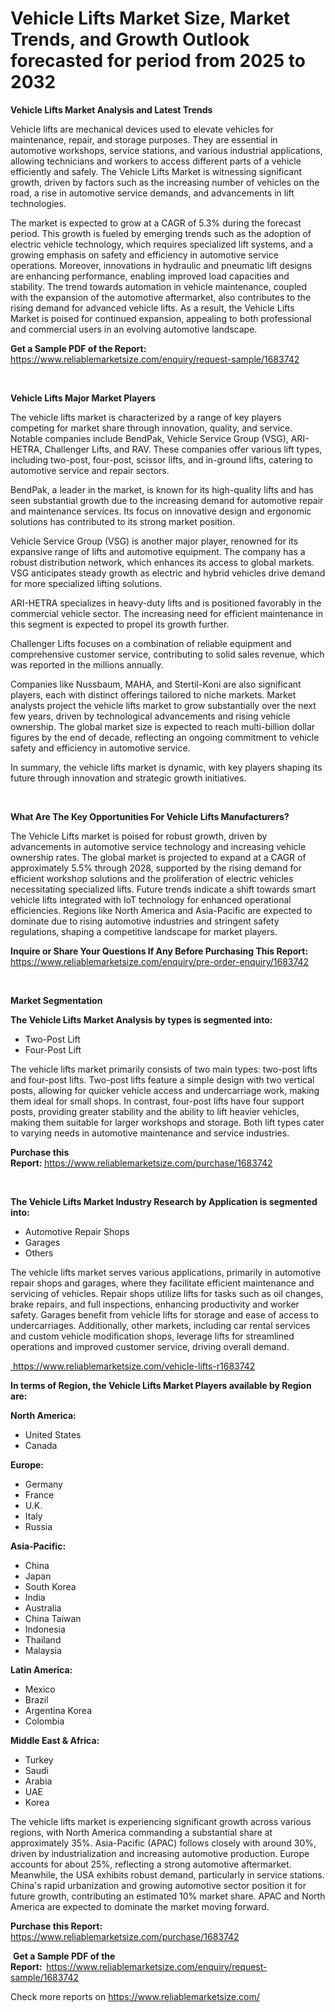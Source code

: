<p><h1>Vehicle Lifts Market Size, Market Trends, and Growth Outlook forecasted for period from 2025 to 2032</h1></p><p><strong>Vehicle Lifts Market Analysis and Latest Trends</strong></p>
<p><p>Vehicle lifts are mechanical devices used to elevate vehicles for maintenance, repair, and storage purposes. They are essential in automotive workshops, service stations, and various industrial applications, allowing technicians and workers to access different parts of a vehicle efficiently and safely. The Vehicle Lifts Market is witnessing significant growth, driven by factors such as the increasing number of vehicles on the road, a rise in automotive service demands, and advancements in lift technologies.</p><p>The market is expected to grow at a CAGR of 5.3% during the forecast period. This growth is fueled by emerging trends such as the adoption of electric vehicle technology, which requires specialized lift systems, and a growing emphasis on safety and efficiency in automotive service operations. Moreover, innovations in hydraulic and pneumatic lift designs are enhancing performance, enabling improved load capacities and stability. The trend towards automation in vehicle maintenance, coupled with the expansion of the automotive aftermarket, also contributes to the rising demand for advanced vehicle lifts. As a result, the Vehicle Lifts Market is poised for continued expansion, appealing to both professional and commercial users in an evolving automotive landscape.</p></p>
<p><strong>Get a Sample PDF of the Report:&nbsp;</strong> <a href="https://www.reliablemarketsize.com/enquiry/request-sample/1683742?utm_campaign=3201&utm_medium=2&utm_source=Github&utm_content=ia&utm_term=09042025&utm_id=vehicle-lifts">https://www.reliablemarketsize.com/enquiry/request-sample/1683742</a></p>
<p>&nbsp;</p>
<p><strong>Vehicle Lifts Major Market Players</strong></p>
<p><p>The vehicle lifts market is characterized by a range of key players competing for market share through innovation, quality, and service. Notable companies include BendPak, Vehicle Service Group (VSG), ARI-HETRA, Challenger Lifts, and RAV. These companies offer various lift types, including two-post, four-post, scissor lifts, and in-ground lifts, catering to automotive service and repair sectors.</p><p>BendPak, a leader in the market, is known for its high-quality lifts and has seen substantial growth due to the increasing demand for automotive repair and maintenance services. Its focus on innovative design and ergonomic solutions has contributed to its strong market position. </p><p>Vehicle Service Group (VSG) is another major player, renowned for its expansive range of lifts and automotive equipment. The company has a robust distribution network, which enhances its access to global markets. VSG anticipates steady growth as electric and hybrid vehicles drive demand for more specialized lifting solutions.</p><p>ARI-HETRA specializes in heavy-duty lifts and is positioned favorably in the commercial vehicle sector. The increasing need for efficient maintenance in this segment is expected to propel its growth further.</p><p>Challenger Lifts focuses on a combination of reliable equipment and comprehensive customer service, contributing to solid sales revenue, which was reported in the millions annually. </p><p>Companies like Nussbaum, MAHA, and Stertil-Koni are also significant players, each with distinct offerings tailored to niche markets. Market analysts project the vehicle lifts market to grow substantially over the next few years, driven by technological advancements and rising vehicle ownership. The global market size is expected to reach multi-billion dollar figures by the end of decade, reflecting an ongoing commitment to vehicle safety and efficiency in automotive service. </p><p>In summary, the vehicle lifts market is dynamic, with key players shaping its future through innovation and strategic growth initiatives.</p></p>
<p>&nbsp;</p>
<p><strong>What Are The Key Opportunities For Vehicle Lifts Manufacturers?</strong></p>
<p><p>The Vehicle Lifts market is poised for robust growth, driven by advancements in automotive service technology and increasing vehicle ownership rates. The global market is projected to expand at a CAGR of approximately 5.5% through 2028, supported by the rising demand for efficient workshop solutions and the proliferation of electric vehicles necessitating specialized lifts. Future trends indicate a shift towards smart vehicle lifts integrated with IoT technology for enhanced operational efficiencies. Regions like North America and Asia-Pacific are expected to dominate due to rising automotive industries and stringent safety regulations, shaping a competitive landscape for market players.</p></p>
<p><strong>Inquire or Share Your Questions If Any Before Purchasing This Report:</strong> <a href="https://www.reliablemarketsize.com/enquiry/pre-order-enquiry/1683742?utm_campaign=3201&utm_medium=2&utm_source=Github&utm_content=ia&utm_term=09042025&utm_id=vehicle-lifts">https://www.reliablemarketsize.com/enquiry/pre-order-enquiry/1683742</a></p>
<p>&nbsp;</p>
<p><strong>Market Segmentation</strong></p>
<p><strong>The Vehicle Lifts Market Analysis by types is segmented into:</strong></p>
<p><ul><li>Two-Post Lift</li><li>Four-Post Lift</li></ul></p>
<p><p>The vehicle lifts market primarily consists of two main types: two-post lifts and four-post lifts. Two-post lifts feature a simple design with two vertical posts, allowing for quicker vehicle access and undercarriage work, making them ideal for small shops. In contrast, four-post lifts have four support posts, providing greater stability and the ability to lift heavier vehicles, making them suitable for larger workshops and storage. Both lift types cater to varying needs in automotive maintenance and service industries.</p></p>
<p><strong>Purchase this Report:&nbsp;</strong><a href="https://www.reliablemarketsize.com/purchase/1683742?utm_campaign=3201&utm_medium=2&utm_source=Github&utm_content=ia&utm_term=09042025&utm_id=vehicle-lifts">https://www.reliablemarketsize.com/purchase/1683742</a></p>
<p>&nbsp;</p>
<p><strong>The Vehicle Lifts Market Industry Research by Application is segmented into:</strong></p>
<p><ul><li>Automotive Repair Shops</li><li>Garages</li><li>Others</li></ul></p>
<p><p>The vehicle lifts market serves various applications, primarily in automotive repair shops and garages, where they facilitate efficient maintenance and servicing of vehicles. Repair shops utilize lifts for tasks such as oil changes, brake repairs, and full inspections, enhancing productivity and worker safety. Garages benefit from vehicle lifts for storage and ease of access to undercarriages. Additionally, other markets, including car rental services and custom vehicle modification shops, leverage lifts for streamlined operations and improved customer service, driving overall demand.</p></p>
<p><a href="https://www.reliablemarketsize.com/vehicle-lifts-r1683742?utm_campaign=3201&utm_medium=2&utm_source=Github&utm_content=ia&utm_term=09042025&utm_id=vehicle-lifts">&nbsp;https://www.reliablemarketsize.com/vehicle-lifts-r1683742</a></p>
<p><strong>In terms of Region, the Vehicle Lifts Market Players available by Region are:</strong></p>
<p>
    <p> <strong> North America: </strong>
        <ul>
            <li>United States</li>
            <li>Canada</li>
        </ul>
        </p> 
    <p> <strong> Europe: </strong>
        <ul>
            <li>Germany</li>
            <li>France</li>
            <li>U.K.</li>
            <li>Italy</li>
            <li>Russia</li>
        </ul>
        </p> 
    <p> <strong> Asia-Pacific: </strong>
        <ul>
            <li>China</li>
            <li>Japan</li>
            <li>South Korea</li>
            <li>India</li>
            <li>Australia</li>
            <li>China Taiwan</li>
            <li>Indonesia</li>
            <li>Thailand</li>
            <li>Malaysia</li>
        </ul>
        </p> 
    <p> <strong> Latin America: </strong>
        <ul>
            <li>Mexico</li>
            <li>Brazil</li>
            <li>Argentina Korea</li>
            <li>Colombia</li>
        </ul>
        </p> 
    <p> <strong> Middle East & Africa: </strong>
        <ul>
            <li>Turkey</li>
            <li>Saudi</li>
            <li>Arabia</li>
            <li>UAE</li>
            <li>Korea</li>
        </ul>
    </p>
    </p>
<p><p>The vehicle lifts market is experiencing significant growth across various regions, with North America commanding a substantial share at approximately 35%. Asia-Pacific (APAC) follows closely with around 30%, driven by industrialization and increasing automotive production. Europe accounts for about 25%, reflecting a strong automotive aftermarket. Meanwhile, the USA exhibits robust demand, particularly in service stations. China's rapid urbanization and growing automotive sector position it for future growth, contributing an estimated 10% market share. APAC and North America are expected to dominate the market moving forward.</p></p>
<p><strong>Purchase this Report: </strong><a href="https://www.reliablemarketsize.com/purchase/1683742?utm_campaign=3201&utm_medium=2&utm_source=Github&utm_content=ia&utm_term=09042025&utm_id=vehicle-lifts">https://www.reliablemarketsize.com/purchase/1683742</a></p>
<p>&nbsp;<strong>Get a Sample PDF of the Report:&nbsp;&nbsp;</strong><a href="https://www.reliablemarketsize.com/enquiry/request-sample/1683742?utm_campaign=3201&utm_medium=2&utm_source=Github&utm_content=ia&utm_term=09042025&utm_id=vehicle-lifts">https://www.reliablemarketsize.com/enquiry/request-sample/1683742</a></p>
<p><strong></strong></p>
<p>Check more reports on <a href="https://www.reliablemarketsize.com/?utm_campaign=3201&utm_medium=2&utm_source=Github&utm_content=ia&utm_term=09042025&utm_id=vehicle-lifts">https://www.reliablemarketsize.com/</a></p>